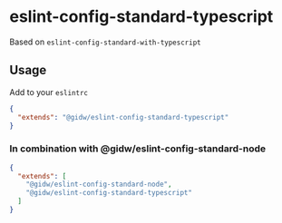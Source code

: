 # eslint-config-standard-typescript

Based on `eslint-config-standard-with-typescript`

## Usage

Add to your `eslintrc`

```json
{
  "extends": "@gidw/eslint-config-standard-typescript"
}
```

### In combination with @gidw/eslint-config-standard-node

```json
{
  "extends": [
    "@gidw/eslint-config-standard-node",
    "@gidw/eslint-config-standard-typescript"
  ]
}
```
